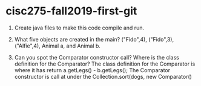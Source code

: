 # cisc275-fall2019-first-git
1. Create java files to make this code compile and run.

2. What five objects are created in the main?
("Fido",4), ("Fido",3),("Alfie",4), Animal a, and Animal b.

3. Can you spot the Comparator constructor call? Where is the class definition for the Comparator?
The class definition for the Comparator is where it has 
return a.getLegs() - b.getLegs();
The Comparator constructor is call at 
under the Collection.sort(dogs, new Comparator<Animal>()